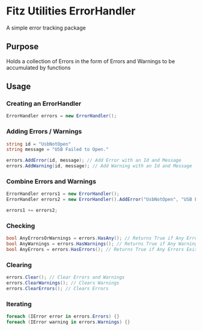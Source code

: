 # Fitz Utilities ErrorHandler
A simple error tracking package

## Purpose
Holds a collection of Errors in the form of Errors and Warnings to be accumulated by functions

## Usage
### Creating an ErrorHandler
```cs
ErrorHandler errors = new ErrorHandler();
```

### Adding Errors / Warnings
```cs
string id = "UsbNotOpen"
string message = "USB Failed to Open."

errors.AddError(id, message); // Add Error with an Id and Message
errors.AddWarning(id, message); // Add Warning with an Id and Message
```

### Combine Errors and Warnings
```cs
ErrorHandler errors1 = new ErrorHandler();
ErrorHandler errors2 = new ErrorHandler().AddError("UsbNotOpen", "USB Failed to Open");

errors1 += errors2;
```

### Checking
```cs
bool AnyErrorsOrWarnings = errors.HasAny(); // Returns True if Any Errors or Warnings Exist
bool AnyWarnings = errors.HasWarnings(); // Returns True if Any Warnings Exist
bool AnyErrors = errors.HasErrors(); // Returns True if Any Errors Exist
```

### Clearing
```cs
errors.Clear(); // Clear Errors and Warnings
errors.ClearWarnings(); // Clears Warnings
errors.ClearErrors(); // Clears Errors
```

### Iterating
```cs
foreach (IError error in errors.Errors) {}
foreach (IError warning in errors.Warnings) {}
```